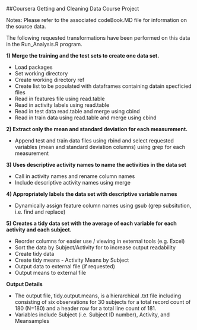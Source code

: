 ##Coursera Getting and Cleaning Data Course Project

Notes: Please refer to the associated codeBook.MD file for information on the source data.  

The following requested transformations have been performed on this data in the Run_Analysis.R program. 

**1) Merge the training and the test sets to create one data set.**

- Load packages
- Set working directory
- Create working directory ref
- Create list to be populated with dataframes containing datain specficied files
- Read in features file using read.table
- Read in activity labels using read.table
- Read in test data read.table and merge using cbind 
- Read in train data using read.table and merge using cbind 

**2) Extract only the mean and standard deviation for each measurement.** 

- Append test and train data files using rbind and select requested variables (mean and standard deviation columns) using grep for each measurement

**3) Uses descriptive activity names to name the activities in the data set**

- Call in activity names and rename column names
- Include descriptive activity names using merge 

**4) Appropriately labels the data set with descriptive variable names**

- Dynamically assign feature column names using gsub (grep subsitution, i.e. find and replace) 

**5) Creates a tidy data set with the average of each variable for each activity and each subject.**

- Reorder columns for easier use / viewing in external tools (e.g. Excel)
- Sort the data by Subject/Activity for to increase output readability
- Create tidy data
- Create tidy means - Activity Means by Subject
- Output data to external file (if requested)
- Output means to external file
 
**Output Details**

- The output file, tidy.output.means, is a hierarchical .txt file including consisting of six observations for 30 subjects for a total record count of 180 (N=180) and a header row for a total line count of 181.  
- Variables include Subject (i.e. Subject ID number), Activity, and Meansamples
